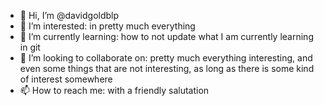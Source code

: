 
- 👋 Hi, I’m @davidgoldblp
- 👀 I’m interested: in pretty much everything
- 🌱 I’m currently learning: how to not update what I am currently learning in git
- 💞️ I’m looking to collaborate on: pretty much everything interesting, and even some things that are not interesting, as long as there is some kind of interest somewhere
- 📫 How to reach me: with a friendly salutation
